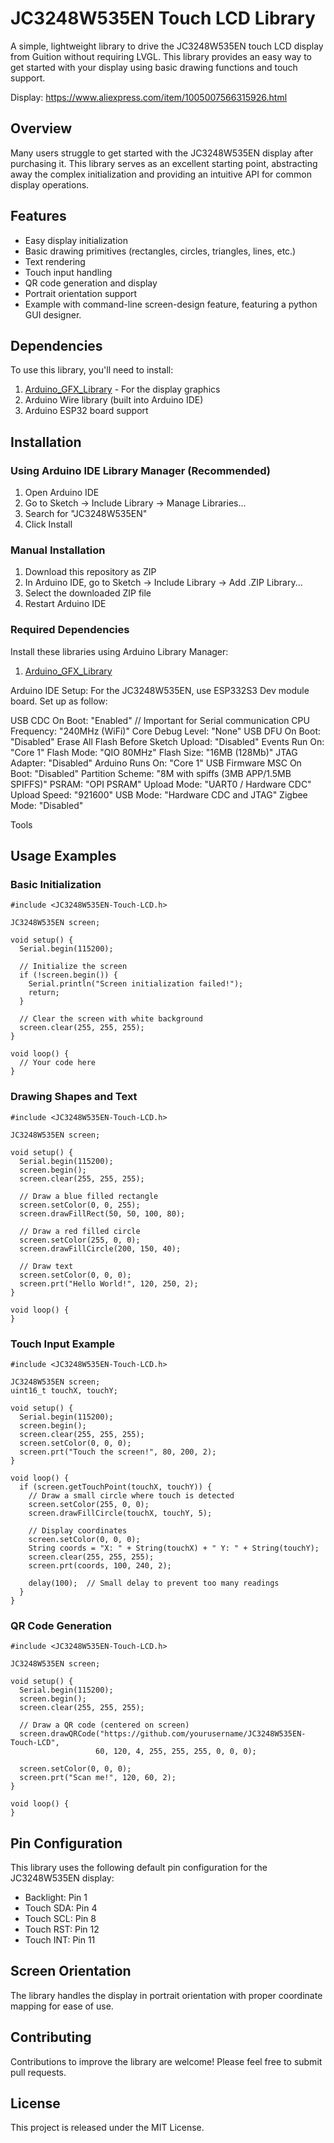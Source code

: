 # JC3248W535EN Touch LCD Library

A simple, lightweight library to drive the JC3248W535EN touch LCD display from Guition without requiring LVGL. This library provides an easy way to get started with your display using basic drawing functions and touch support.

Display: https://www.aliexpress.com/item/1005007566315926.html

## Overview

Many users struggle to get started with the JC3248W535EN display after purchasing it. This library serves as an excellent starting point, abstracting away the complex initialization and providing an intuitive API for common display operations.

## Features

- Easy display initialization
- Basic drawing primitives (rectangles, circles, triangles, lines, etc.)
- Text rendering
- Touch input handling
- QR code generation and display
- Portrait orientation support
- Example with command-line screen-design feature, featuring a python GUI designer.

## Dependencies

To use this library, you'll need to install:

1. [Arduino_GFX_Library](https://github.com/moononournation/Arduino_GFX_Library) - For the display graphics
2. Arduino Wire library (built into Arduino IDE)
3. Arduino ESP32 board support

## Installation

### Using Arduino IDE Library Manager (Recommended)

1. Open Arduino IDE
2. Go to Sketch -> Include Library -> Manage Libraries...
3. Search for "JC3248W535EN"
4. Click Install

### Manual Installation

1. Download this repository as ZIP
2. In Arduino IDE, go to Sketch -> Include Library -> Add .ZIP Library...
3. Select the downloaded ZIP file
4. Restart Arduino IDE

### Required Dependencies

Install these libraries using Arduino Library Manager:
1. [Arduino_GFX_Library](https://github.com/moononournation/Arduino_GFX_Library)

Arduino IDE Setup: 
For the JC3248W535EN, use ESP332S3 Dev module board. 
Set up as follow: 

USB CDC On Boot: "Enabled" // Important for Serial communication
CPU Frequency: "240MHz (WiFi)"
Core Debug Level: "None"
USB DFU On Boot: "Disabled"
Erase All Flash Before Sketch Upload: "Disabled"
Events Run On: "Core 1"
Flash Mode: "QIO 80MHz"
Flash Size: "16MB (128Mb)"
JTAG Adapter: "Disabled"
Arduino Runs On: "Core 1"
USB Firmware MSC On Boot: "Disabled"
Partition Scheme: "8M with spiffs (3MB APP/1.5MB SPIFFS)"
PSRAM: "OPI PSRAM"
Upload Mode: "UART0 / Hardware CDC"
Upload Speed: "921600"
USB Mode: "Hardware CDC and JTAG"
Zigbee Mode: "Disabled"


Tools 

## Usage Examples

### Basic Initialization

```arduino
#include <JC3248W535EN-Touch-LCD.h>

JC3248W535EN screen;

void setup() {
  Serial.begin(115200);

  // Initialize the screen
  if (!screen.begin()) {
    Serial.println("Screen initialization failed!");
    return;
  }
  
  // Clear the screen with white background
  screen.clear(255, 255, 255);
}

void loop() {
  // Your code here
}
```

### Drawing Shapes and Text

```arduino
#include <JC3248W535EN-Touch-LCD.h>

JC3248W535EN screen;

void setup() {
  Serial.begin(115200);
  screen.begin();
  screen.clear(255, 255, 255);
  
  // Draw a blue filled rectangle
  screen.setColor(0, 0, 255);
  screen.drawFillRect(50, 50, 100, 80);
  
  // Draw a red filled circle
  screen.setColor(255, 0, 0);
  screen.drawFillCircle(200, 150, 40);
  
  // Draw text
  screen.setColor(0, 0, 0);
  screen.prt("Hello World!", 120, 250, 2);
}

void loop() {
}
```

### Touch Input Example

```arduino
#include <JC3248W535EN-Touch-LCD.h>

JC3248W535EN screen;
uint16_t touchX, touchY;

void setup() {
  Serial.begin(115200);
  screen.begin();
  screen.clear(255, 255, 255);
  screen.setColor(0, 0, 0);
  screen.prt("Touch the screen!", 80, 200, 2);
}

void loop() {
  if (screen.getTouchPoint(touchX, touchY)) {
    // Draw a small circle where touch is detected
    screen.setColor(255, 0, 0);
    screen.drawFillCircle(touchX, touchY, 5);
    
    // Display coordinates
    screen.setColor(0, 0, 0);
    String coords = "X: " + String(touchX) + " Y: " + String(touchY);
    screen.clear(255, 255, 255);
    screen.prt(coords, 100, 240, 2);
    
    delay(100);  // Small delay to prevent too many readings
  }
}
```

### QR Code Generation

```arduino
#include <JC3248W535EN-Touch-LCD.h>

JC3248W535EN screen;

void setup() {
  Serial.begin(115200);
  screen.begin();
  screen.clear(255, 255, 255);
  
  // Draw a QR code (centered on screen)
  screen.drawQRCode("https://github.com/yourusername/JC3248W535EN-Touch-LCD", 
                   60, 120, 4, 255, 255, 255, 0, 0, 0);
                   
  screen.setColor(0, 0, 0);
  screen.prt("Scan me!", 120, 60, 2);
}

void loop() {
}
```

## Pin Configuration

This library uses the following default pin configuration for the JC3248W535EN display:

- Backlight: Pin 1
- Touch SDA: Pin 4
- Touch SCL: Pin 8
- Touch RST: Pin 12
- Touch INT: Pin 11

## Screen Orientation

The library handles the display in portrait orientation with proper coordinate mapping for ease of use.

## Contributing

Contributions to improve the library are welcome! Please feel free to submit pull requests.

## License

This project is released under the MIT License.